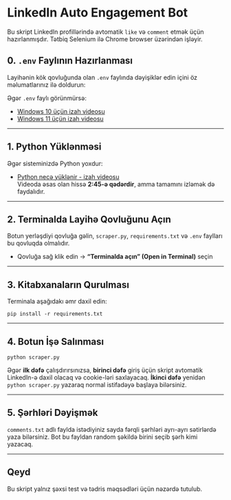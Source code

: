 # LinkedIn Auto Engagement Bot

Bu skript LinkedIn profillərində avtomatik `like` və `comment` etmək üçün hazırlanmışdır. Tətbiq Selenium ilə Chrome browser üzərindən işləyir.

## 0. `.env` Faylının Hazırlanması

Layihənin kök qovluğunda olan `.env` faylında dəyişiklər edin içini öz məlumatlarınız ilə doldurun:


Əgər `.env` faylı görünmürsə:

- [Windows 10 üçün izah videosu](https://www.youtube.com/watch?v=Y1iz0-j8uKo)
- [Windows 11 üçün izah videosu](https://www.youtube.com/watch?v=H6JI0kv-_io)

---

## 1. Python Yüklənməsi

Əgər sisteminizdə Python yoxdur:

- [Python necə yüklənir - izah videosu](https://www.youtube.com/watch?v=C3bOxcILGu4)  
Videoda əsas olan hissə **2:45-ə qədərdir**, amma tamamını izləmək də faydalıdır.

---

## 2. Terminalda Layihə Qovluğunu Açın

Botun yerləşdiyi qovluğa gəlin, `scraper.py`, `requirements.txt` və `.env` faylları bu qovluqda olmalıdır.

- Qovluğa sağ klik edin → **“Terminalda açın” (Open in Terminal)** seçin

---

## 3. Kitabxanaların Qurulması

Terminala aşağıdakı əmr daxil edin:

```
pip install -r requirements.txt
```

---

## 4. Botun İşə Salınması

```
python scraper.py
```

Əgər **ilk dəfə** çalışdırırsınızsa, **birinci dəfə** giriş üçün skript avtomatik LinkedIn-ə daxil olacaq və cookie-ləri saxlayacaq. **İkinci dəfə** yenidən `python scraper.py` yazaraq normal istifadəyə başlaya bilərsiniz.

---

## 5. Şərhləri Dəyişmək

`comments.txt` adlı faylda istədiyiniz sayda fərqli şərhləri ayrı-ayrı sətirlərdə yaza bilərsiniz. Bot bu fayldan random şəkildə birini seçib şərh kimi yazacaq.

---

## Qeyd

Bu skript yalnız şəxsi test və tədris məqsədləri üçün nəzərdə tutulub.